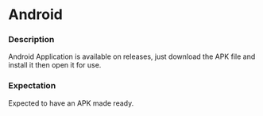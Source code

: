 # Android

### Description

Android Application is available on releases, just download the APK file and install it then open it for use.


### Expectation

Expected to have an APK made ready.